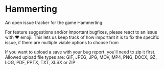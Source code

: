 # Hammerting
An open issue tracker for the game Hammerting

For feature suggestions and/or important bugfixes, please react to an issue with :heart: emoji. This lets us keep track of how important it is to fix the specific issue, if there are multiple viable options to choose from

If you want to upload a save with your bug report, you'll need to zip it first. 
Allowed upload file types are: GIF, JPEG, JPG, MOV, MP4, PNG, DOCX, GZ, LOG, PDF, PPTX, TXT, XLSX or ZIP
